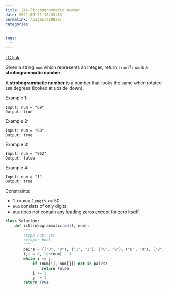 ```yaml
---
title: 246-Strobogrammatic Number
date: 2021-09-21 15:33:13
permalink: /pages/a888ae/
categories:
  

tags:
  - 
---
```

[LC link](https://leetcode.com/problems/strobogrammatic-number/)

Given a string `num` which represents an integer, return `true` if `num` is a **strobogrammatic number**.

A **strobogrammatic number** is a number that looks the same when rotated `180` degrees (looked at upside down).

 

Example 1:
```
Input: num = "69"
Output: true
```
Example 2:
```
Input: num = "88"
Output: true
```
Example 3:
```
Input: num = "962"
Output: false
```
Example 4:
```
Input: num = "1"
Output: true
```

Constraints:

- 1 <= `num.length` <= 50
- `num` consists of only digits.
- `num` does not contain any leading zeros except for zero itself.

```python
class Solution:
    def isStrobogrammatic(self, num):
        """
        :type num: str
        :rtype: bool
        """
        pairs = {("0", "0"), ("1", "1"), ("6", "9"), ("8", "8"), ("9", "6")}
        i,j = 0, len(num) - 1
        while i <= j:
            if (num[i], num[j]) not in pairs:
                return False
            i += 1
            j -= 1
        return True        
```